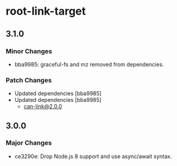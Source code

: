 # root-link-target

## 3.1.0

### Minor Changes

- bba9985: graceful-fs and mz removed from dependencies.

### Patch Changes

- Updated dependencies [bba9985]
- Updated dependencies [bba9985]
  - can-link@2.0.0

## 3.0.0

### Major Changes

- ce3290e: Drop Node.js 8 support and use async/await syntax.
